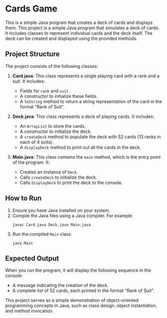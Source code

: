 # Cards Game
This is a simple Java program that creates a deck of cards and displays them.
This project is a simple Java program that simulates a deck of cards. It includes classes to represent individual cards and the deck itself. The deck can be created and displayed using the provided methods.

## Project Structure

The project consists of the following classes:

1. **Card.java**: This class represents a single playing card with a rank and a suit. It includes:
   - Fields for `rank` and `suit`.
   - A constructor to initialize these fields.
   - A `toString` method to return a string representation of the card in the format "Rank of Suit".

2. **Deck.java**: This class represents a deck of playing cards. It includes:
   - An `ArrayList` to store the cards.
   - A constructor to initialize the deck.
   - A `createDeck` method to populate the deck with 52 cards (13 ranks in each of 4 suits).
   - A `displayDeck` method to print out all the cards in the deck.

3. **Main.java**: This class contains the `main` method, which is the entry point of the program. It:
   - Creates an instance of `Deck`.
   - Calls `createDeck` to initialize the deck.
   - Calls `displayDeck` to print the deck to the console.

## How to Run

1. Ensure you have Java installed on your system.
2. Compile the Java files using a Java compiler. For example:
   ```
   javac Card.java Deck.java Main.java
   ```
3. Run the compiled `Main` class:
   ```
   java Main
   ```

## Expected Output

When you run the program, it will display the following sequence in the console:

- A message indicating the creation of the deck.
- A complete list of 52 cards, each printed in the format "Rank of Suit".

This project serves as a simple demonstration of object-oriented programming concepts in Java, such as class design, object instantiation, and method invocation.

